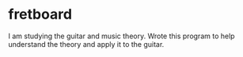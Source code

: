 # fretboard
I am studying the guitar and music theory.
Wrote this program to help understand the theory and apply it to the
guitar.
